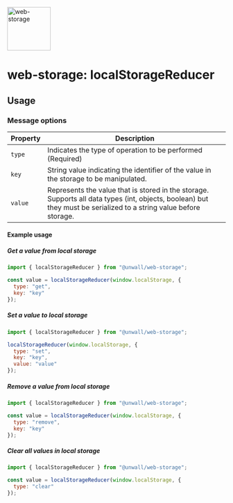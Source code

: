 <a href="https://github.com/unwall-io/web-storage" target="__blank"><img alt="web-storage" src="https://raw.githubusercontent.com/unwall-io/web-storage/master/logo.png" width="100" /></a>

# web-storage: localStorageReducer

## Usage

### Message options

| Property | Description                                                                                                                                                       |
| -------- | ----------------------------------------------------------------------------------------------------------------------------------------------------------------- |
| `type`   | Indicates the type of operation to be performed (Required)                                                                                                        |
| `key`    | String value indicating the identifier of the value in the storage to be manipulated.                                                                             |
| `value`  | Represents the value that is stored in the storage. Supports all data types (int, objects, boolean) but they must be serialized to a string value before storage. |

#### Example usage

##### Get a value from local storage

```js
import { localStorageReducer } from "@unwall/web-storage";

const value = localStorageReducer(window.localStorage, {
  type: "get",
  key: "key"
});
```

##### Set a value to local storage

```js
import { localStorageReducer } from "@unwall/web-storage";

localStorageReducer(window.localStorage, {
  type: "set",
  key: "key",
  value: "value"
});
```

##### Remove a value from local storage

```js
import { localStorageReducer } from "@unwall/web-storage";

const value = localStorageReducer(window.localStorage, {
  type: "remove",
  key: "key"
});
```

##### Clear all values in local storage

```js
import { localStorageReducer } from "@unwall/web-storage";

const value = localStorageReducer(window.localStorage, {
  type: "clear"
});
```
